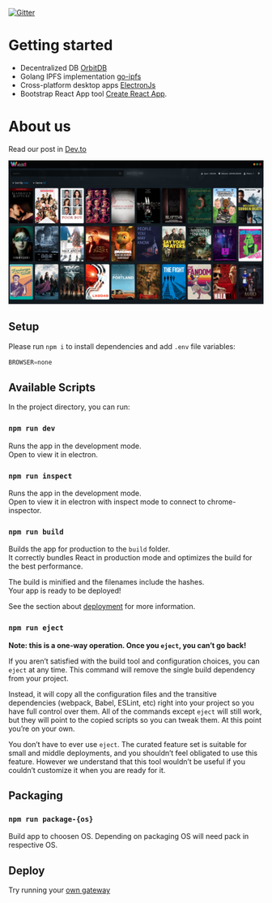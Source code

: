[![Gitter](https://badges.gitter.im/watchit-app/community.svg)](https://gitter.im/watchit-app/community?utm_source=badge&utm_medium=badge&utm_campaign=pr-badge)

# Getting started
* Decentralized DB [OrbitDB](https://orbitdb.org/)
* Golang IPFS implementation  [go-ipfs](https://github.com/ipfs/go-ipfs)
* Cross-platform desktop apps [ElectronJs](https://www.electronjs.org/)
* Bootstrap React App tool [Create React App](https://github.com/facebook/create-react-app).

# About us
Read our post in [Dev.to](https://dev.to/geolffreym/watchit-2b88)

[![screenshot](./src/media/img/layout/watchit-screen.png?raw=true)]()

## Setup
Please run `npm i` to install dependencies and add `.env` file variables:
```js
BROWSER=none
```


## Available Scripts

In the project directory, you can run:

### `npm run dev`

Runs the app in the development mode.<br />
Open to view it in electron.


### `npm run inspect`

Runs the app in the development mode.<br />
Open to view it in electron with inspect mode to connect to chrome-inspector.

### `npm run build`

Builds the app for production to the `build` folder.<br />
It correctly bundles React in production mode and optimizes the build for the best performance.

The build is minified and the filenames include the hashes.<br />
Your app is ready to be deployed!

See the section about [deployment](https://facebook.github.io/create-react-app/docs/deployment) for more information.

### `npm run eject`

**Note: this is a one-way operation. Once you `eject`, you can’t go back!**

If you aren’t satisfied with the build tool and configuration choices, you can `eject` at any time. This command will remove the single build dependency from your project.

Instead, it will copy all the configuration files and the transitive dependencies (webpack, Babel, ESLint, etc) right into your project so you have full control over them. All of the commands except `eject` will still work, but they will point to the copied scripts so you can tweak them. At this point you’re on your own.

You don’t have to ever use `eject`. The curated feature set is suitable for small and middle deployments, and you shouldn’t feel obligated to use this feature. However we understand that this tool wouldn’t be useful if you couldn’t customize it when you are ready for it.

## Packaging

### `npm run package-{os}`

Build app to choosen OS. Depending on packaging OS will need pack in respective OS.

## Deploy

Try running your [own gateway](https://github.com/ZorrillosDev/watchit-gateway)
